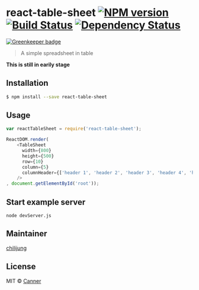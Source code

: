 # react-table-sheet [![NPM version][npm-image]][npm-url] [![Build Status][travis-image]][travis-url] [![Dependency Status][daviddm-image]][daviddm-url]

[![Greenkeeper badge](https://badges.greenkeeper.io/Canner/react-table-sheet.svg)](https://greenkeeper.io/)
> A simple spreadsheet in table

**This is still in earily stage**

## Installation

```sh
$ npm install --save react-table-sheet
```

## Usage

```js
var reactTableSheet = require('react-table-sheet');

ReactDOM.render(
	<TableSheet
	  width={800}
	  height={500}
	  row={10}
	  column={5}
	  columnHeader={['header 1', 'header 2', 'header 3', 'header 4', 'header 5']}
	/>
, document.getElementById('root'));
```

## Start example server

```
node devServer.js
```

## Maintainer

[chilijung](https://github.com/chilijung)

## License

MIT © [Canner](https://github.com/Canner)


[npm-image]: https://badge.fury.io/js/react-table-sheet.svg
[npm-url]: https://npmjs.org/package/react-table-sheet
[travis-image]: https://travis-ci.org/Canner/react-table-sheet.svg?branch=master
[travis-url]: https://travis-ci.org/Canner/react-table-sheet
[daviddm-image]: https://david-dm.org/Canner/react-table-sheet.svg?theme=shields.io
[daviddm-url]: https://david-dm.org/Canner/react-table-sheet
